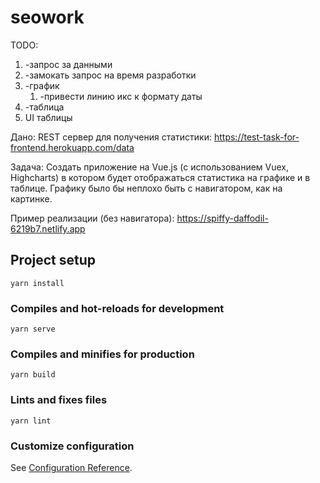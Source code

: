 # seowork

TODO:
1. -запрос за данными
2. -замокать запрос на время разработки
3. -график
   1. -привести линию икс к формату даты
4. -таблица
5. UI таблицы

Дано:
REST сервер для получения статистики:
https://test-task-for-frontend.herokuapp.com/data

Задача:
Создать приложение на Vue.js (с использованием Vuex, Highcharts) в котором будет отображаться статистика на графике и в таблице.
Графику было бы неплохо быть с навигатором, как на картинке.

Пример реализации (без навигатора):
https://spiffy-daffodil-6219b7.netlify.app

## Project setup
```
yarn install
```

### Compiles and hot-reloads for development
```
yarn serve
```

### Compiles and minifies for production
```
yarn build
```

### Lints and fixes files
```
yarn lint
```

### Customize configuration
See [Configuration Reference](https://cli.vuejs.org/config/).
